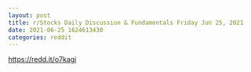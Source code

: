 ```yaml
--- 
layout: post 
title: r/Stocks Daily Discussion & Fundamentals Friday Jun 25, 2021 
date: 2021-06-25 1624613430 
categories: reddit 
--- 
```

https://redd.it/o7kagi